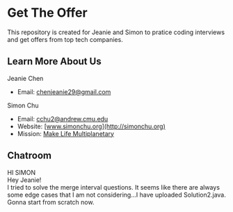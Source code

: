 Get The Offer
=============
This repository is created for Jeanie and Simon to pratice coding interviews and get offers from top tech companies.


Learn More About Us
-------------------
Jeanie Chen
* Email: chenjeanie29@gmail.com

Simon Chu
* Email: cchu2@andrew.cmu.edu
* Website: [www.simonchu.org](http://simonchu.org)
* Mission: [Make Life Multiplanetary](https://www.spacex.com/mars)


Chatroom
--------
<!---Make sure to end a line with 2 spaces to create a line break--->
HI SIMON  
Hey Jeanie!  
I tried to solve the merge interval questions. It seems like there are always some edge cases that I am not considering...I have uploaded Solution2.java. Gonna start from scratch now.  
<!---Make sure to end a line with 2 spaces to create a line break--->
